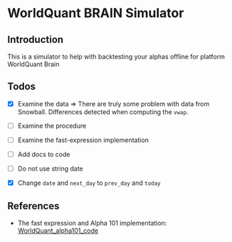 # WorldQuant BRAIN Simulator

## Introduction

This is a simulator to help with backtesting your alphas offline for platform WorldQuant Brain

## Todos

- [x] Examine the data => There are truly some problem with data from Snowball. Differences detected when computing the `vwap`.
- [ ] Examine the procedure
- [ ] Examine the fast-expression implementation

- [ ] Add docs to code
- [ ] Do not use string date
- [x] Change `date` and `next_day` to `prev_day` and `today`

## References

- The fast expression and Alpha 101 implementation: [WorldQuant_alpha101_code](https://github.com/yli188/WorldQuant_alpha101_code)

